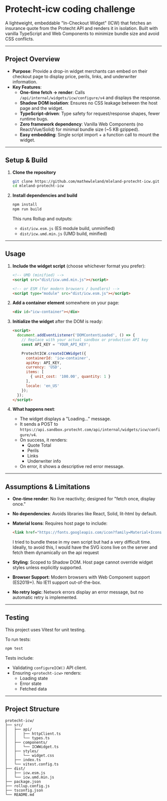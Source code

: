 # Protecht-icw coding challenge

A lightweight, embeddable "In-Checkout Widget" (ICW) that fetches an insurance quote from the Protecht API and renders it in isolation. Built with vanilla TypeScript and Web Components to minimize bundle size and avoid CSS conflicts.

---

## Project Overview

- **Purpose**: Provide a drop-in widget merchants can embed on their checkout page to display price, perils, links, and underwriter information.
- **Key Features**:
  - **One-time fetch → render**: Calls `/api/internal/widgets/icw/configure/v4` and displays the response.
  - **Shadow DOM isolation**: Ensures no CSS leakage between the host page and the widget.
  - **TypeScript-driven**: Type safety for request/response shapes, fewer runtime bugs.
  - **Zero framework dependency**: Vanilla Web Components (no React/Vue/Solid) for minimal bundle size (~5 KB gzipped).
  - **Easy embedding**: Single script import + a function call to mount the widget.

---


## Setup & Build

1. **Clone the repository**

   ```bash
   git clone https://github.com/mathewleland/mleland-protecht-icw.git
   cd mleland-protecht-icw
   ```

2. **Install dependencies and build**

   ```bash
   npm install
   npm run build
   ```

   This runs Rollup and outputs:
   - `dist/icw.esm.js` (ES module build, unminified)
   - `dist/icw.umd.min.js` (UMD build, minified)

---

## Usage

1. **Include the widget script** (choose whichever format you prefer):

   ```html
   <!-- UMD (minified) -->
   <script src="dist/icw.umd.min.js"></script>

   <!-- or ESM (for modern browsers / bundlers) -->
   <script type="module" src="dist/icw.esm.js"></script>
   ```

2. **Add a container element** somewhere on your page:

   ```html
   <div id="icw-container"></div>
   ```

3. **Initialize the widget** after the DOM is ready:

   ```html
   <script>
     document.addEventListener('DOMContentLoaded', () => {
       // Replace with your actual sandbox or production API key
       const API_KEY = 'YOUR_API_KEY';

       ProtechtICW.createICWWidget({
         containerId: 'icw-container',
         apiKey: API_KEY,
         currency: 'USD',
         items: [
           { unit_cost: '100.00', quantity: 1 }
         ],
         locale: 'en_US'
       });
     });
   </script>
   ```

4. **What happens next**:
   - The widget displays a "Loading…" message.
   - It sends a POST to `https://api.sandbox.protecht.com/api/internal/widgets/icw/configure/v4`.
   - On success, it renders:
     - Quote Total
     - Perils
     - Links
     - Underwriter info
   - On error, it shows a descriptive red error message.

---

## Assumptions & Limitations

- **One-time render**: No live reactivity; designed for "fetch once, display once."
- **No dependencies**: Avoids libraries like React, Solid, lit-html by default.
- **Material Icons**: Requires host page to include:

  ```html
  <link href="https://fonts.googleapis.com/icon?family=Material+Icons" rel="stylesheet">
  ```

  I tried to bundle these in my own script but had a very difficult time. Ideally, to avoid this, I would have the SVG icons live on the server and fetch them dynamically on the api request

- **Styling**: Scoped to Shadow DOM. Host page cannot override widget styles unless explicitly supported.
- **Browser Support**: Modern browsers with Web Component support (ES2019+). No IE11 support out-of-the-box.
- **No retry logic**: Network errors display an error message, but no automatic retry is implemented.

---

## Testing

This project uses Vitest for unit testing.

To run tests:

```bash
npm test
```

Tests include:
- Validating `configureICW()` API client.
- Ensuring `<protecht-icw>` renders:
  - Loading state
  - Error state
  - Fetched data

---

## Project Structure

```
protecht-icw/
├── src/
│   ├── api/
│   │   ├── httpClient.ts
│   │   └── types.ts
│   ├── components/
│   │   └── ICWWidget.ts
│   ├── styles/
│   │   └── widget.css
│   ├── index.ts
│   └── vitest.config.ts
├── dist/
│   ├── icw.esm.js
│   └── icw.umd.min.js
├── package.json
├── rollup.config.js
├── tsconfig.json
└── README.md
```
